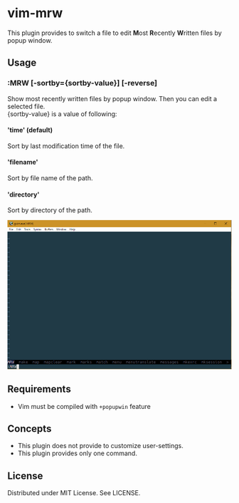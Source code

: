 # vim-mrw

This plugin provides to switch a file to edit **M**ost **R**ecently **W**ritten files by popup window.  

## Usage

### :MRW [-sortby={sortby-value}] [-reverse]
Show most recently written files by popup window. Then you can edit a selected file.   
{sortby-value} is a value of following:  

#### 'time' (default)
Sort by last modification time of the file.

#### 'filename'
Sort by file name of the path.

#### 'directory'
Sort by directory of the path.

![](https://raw.githubusercontent.com/rbtnn/vim-mrw/master/mrw.gif)

## Requirements

* Vim must be compiled with `+popupwin` feature

## Concepts

* This plugin does not provide to customize user-settings.
* This plugin provides only one command.

## License

Distributed under MIT License. See LICENSE.
